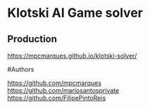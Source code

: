 # Klotski AI Game solver

## Production

https://mpcmarques.github.io/klotski-solver/


#Authors

https://github.com/mpcmarques  
https://github.com/mariosantosprivate  
https://github.com/FilipePintoReis  
